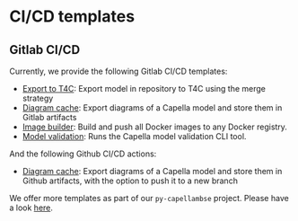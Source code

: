 <!--
 ~ SPDX-FileCopyrightText: Copyright DB InfraGO AG and contributors
 ~ SPDX-License-Identifier: Apache-2.0
 -->

# CI/CD templates

## Gitlab CI/CD

Currently, we provide the following Gitlab CI/CD templates:

- [Export to T4C](./gitlab/t4c-export.md): Export model in repository to T4C
  using the merge strategy
- [Diagram cache](./gitlab/diagram-cache.md): Export diagrams of a Capella
  model and store them in Gitlab artifacts
- [Image builder](#image-builder): Build and push all Docker images to any
  Docker registry.
- [Model validation](#model-validation): Runs the Capella model validation CLI
  tool.

And the following Github CI/CD actions:

- [Diagram cache](./github/diagram-cache.md): Export diagrams of a Capella
  model and store them in Github artifacts, with the option to push it to a new
  branch

We offer more templates as part of our `py-capellambse` project. Please have a
look
[here](https://github.com/DSD-DBS/py-capellambse/tree/master/ci-templates/gitlab).
